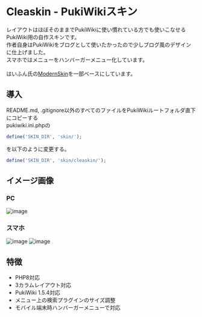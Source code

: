 # Cleaskin - PukiWikiスキン
レイアウトはほぼそのままでPukiWikiに使い慣れている方でも使いこなせるPukiWiki用の自作スキンです。<br />
作者自身はPukiWikiをブログとして使いたかったので少しブログ風のデザインに仕上げました。<br />
スマホではメニューをハンバーガーメニュー化しています。<br /><br />
はいふん氏の[ModernSkin](https://github.com/hai-fun/modern-skin/)を一部ベースにしています。

## 導入
README.md, .gitignore以外のすべてのファイルをPukiWikiルートフォルダ直下にコピーする<br />
pukiwiki.ini.phpの
```php
define('SKIN_DIR', 'skin/');
```
を以下のように変更する。
```php
define('SKIN_DIR', 'skin/cleaskin/');
```

## イメージ画像
### PC
![image](https://github.com/PTOM76/pukiwiki-cleaskin/assets/58260965/eb417d2c-865d-49be-8b4a-3b8a0bc23363)

### スマホ
![image](https://github.com/PTOM76/pukiwiki-cleaskin/assets/58260965/895467b6-99c9-430c-814a-a2fa40a95d6f)
![image](https://github.com/PTOM76/pukiwiki-cleaskin/assets/58260965/0403f6cb-ecc0-4768-b81a-dd8411e0547b)

## 特徴
- PHP8対応
- 3カラムレイアウト対応
- PukiWiki 1.5.4対応
- メニュー上の検索プラグインのサイズ調整
- モバイル端末時ハンバーガーメニューで対応
